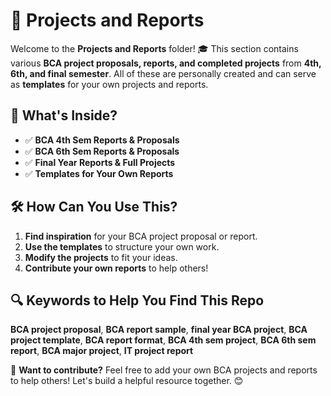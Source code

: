 # 📂 Projects and Reports

Welcome to the **Projects and Reports** folder! 🎓 This section contains various **BCA project proposals, reports, and completed projects** from **4th, 6th, and final semester**. All of these are personally created and can serve as **templates** for your own projects and reports.

## 📑 What's Inside?
- ✅ **BCA 4th Sem Reports & Proposals**
- ✅ **BCA 6th Sem Reports & Proposals**
- ✅ **Final Year Reports & Full Projects**
- ✅ **Templates for Your Own Reports**

## 🛠 How Can You Use This?
1. **Find inspiration** for your BCA project proposal or report.
2. **Use the templates** to structure your own work.
3. **Modify the projects** to fit your ideas.
4. **Contribute your own reports** to help others!

## 🔍 Keywords to Help You Find This Repo
**BCA project proposal**, **BCA report sample**, **final year BCA project**, **BCA project template**, **BCA report format**, **BCA 4th sem project**, **BCA 6th sem report**, **BCA major project**, **IT project report**

🚀 **Want to contribute?** Feel free to add your own BCA projects and reports to help others! Let's build a helpful resource together. 😊
